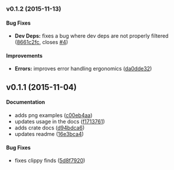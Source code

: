 <a name="v0.1.2"></a>
### v0.1.2 (2015-11-13)


#### Bug Fixes

* **Dev Deps:**  fixes a bug where dev deps are not properly filtered ([8661c2fc](https://github.com/kbknapp/cargo-graph/commit/8661c2fc21d66cae37a43baaa778498efeed8ec7), closes [#4](https://github.com/kbknapp/cargo-graph/issues/4))

#### Improvements

* **Errors:**  improves error handling ergonomics ([da0dde32](https://github.com/kbknapp/cargo-graph/commit/da0dde323cb9f5b84f928095bd64160ba3d9f5f7))



<a name="v0.1.1"></a>
## v0.1.1 (2015-11-04)


#### Documentation

*   adds png examples ([c00eb4aa](https://github.com/kbknapp/cargo-graph/commit/c00eb4aa0981d83c0fd8ac7236323fab85c2cc42))
*   updates usage in the docs ([f1713761](https://github.com/kbknapp/cargo-graph/commit/f1713761b3d63ff96ff89939f1c59012036ffded))
*   adds crate docs ([d94bdca6](https://github.com/kbknapp/cargo-graph/commit/d94bdca603cbdb843ec77e26064d98dbc25ee965))
*   updates readme ([16e3bca4](https://github.com/kbknapp/cargo-graph/commit/16e3bca473accea028610aded420b7058a03ce3a))

#### Bug Fixes

*   fixes clippy finds ([5d8f7920](https://github.com/kbknapp/cargo-graph/commit/5d8f79202560ed7f9090d2cc6bdc853191c16bb0))



